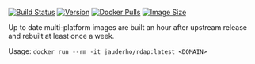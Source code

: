 
[![Build Status](https://github.com/jauderho/dockerfiles/workflows/rdap/badge.svg)](https://github.com/jauderho/dockerfiles/actions)
[![Version](https://img.shields.io/docker/v/jauderho/rdap/latest)](https://github.com/openrdap/rdap)
[![Docker Pulls](https://img.shields.io/docker/pulls/jauderho/rdap)](https://hub.docker.com/r/jauderho/rdap/)
[![Image Size](https://img.shields.io/docker/image-size/jauderho/rdap/latest)](https://hub.docker.com/r/jauderho/rdap/)

Up to date multi-platform images are built an hour after upstream release and rebuilt at least once a week.

Usage: `docker run --rm -it jauderho/rdap:latest <DOMAIN>`

